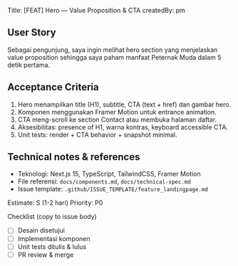 <!-- Copied from docs/issues/FE-01-Hero.md -->
Title: [FEAT] Hero — Value Proposition & CTA
createdBy: pm

User Story
----------
Sebagai pengunjung, saya ingin melihat hero section yang menjelaskan value proposition sehingga saya paham manfaat Peternak Muda dalam 5 detik pertama.

Acceptance Criteria
-------------------
1. Hero menampilkan title (H1), subtitle, CTA (text + href) dan gambar hero.
2. Komponen menggunakan Framer Motion untuk entrance animation.
3. CTA meng-scroll ke section Contact atau membuka halaman daftar.
4. Aksesibilitas: presence of H1, warna kontras, keyboard accessible CTA.
5. Unit tests: render + CTA behavior + snapshot minimal.

Technical notes & references
---------------------------
- Teknologi: Next.js 15, TypeScript, TailwindCSS, Framer Motion
- File referensi: `docs/components.md`, `docs/technical-spec.md`
- Issue template: `.github/ISSUE_TEMPLATE/feature_landingpage.md`

Estimate: S (1-2 hari)
Priority: P0

Checklist (copy to issue body)
- [ ] Desain disetujui
- [ ] Implementasi komponen
- [ ] Unit tests ditulis & lulus
- [ ] PR review & merge
